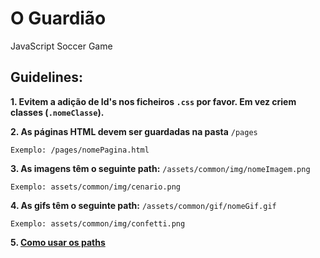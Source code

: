 # O Guardião
JavaScript Soccer Game

## Guidelines:

**1. Evitem a adição de Id's nos ficheiros `.css` por favor. Em vez criem classes (`.nomeClasse`).**

**2. As páginas HTML devem ser guardadas na pasta** `/pages`
```
Exemplo: /pages/nomePagina.html
```
**3. As imagens têm o seguinte path:** `/assets/common/img/nomeImagem.png`
```
Exemplo: assets/common/img/cenario.png
```
**4. As gifs têm o seguinte path:** `/assets/common/gif/nomeGif.gif`
```
Exemplo: assets/common/img/confetti.png
```
**5. [Como usar os paths](https://www.w3schools.com/html/html_filepaths.asp)**
